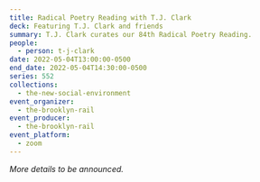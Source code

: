 ```yaml
---
title: Radical Poetry Reading with T.J. Clark
deck: Featuring T.J. Clark and friends
summary: T.J. Clark curates our 84th Radical Poetry Reading.
people:
  - person: t-j-clark
date: 2022-05-04T13:00:00-0500
end_date: 2022-05-04T14:30:00-0500
series: 552
collections:
  - the-new-social-environment
event_organizer:
  - the-brooklyn-rail
event_producer:
  - the-brooklyn-rail
event_platform:
  - zoom
---
```

*More details to be announced.*